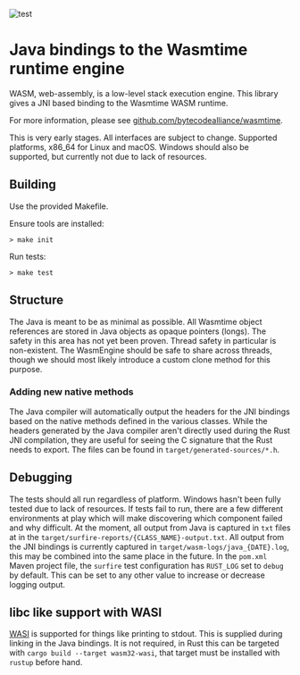 ![test](https://github.com/bluejekyll/wasmtime-java/workflows/test/badge.svg?branch=main)

# Java bindings to the Wasmtime runtime engine

WASM, web-assembly, is a low-level stack execution engine. This library gives a JNI based binding to the Wasmtime WASM runtime.

For more information, please see [github.com/bytecodealliance/wasmtime](https://github.com/bytecodealliance/wasmtime).

This is very early stages. All interfaces are subject to change. Supported platforms, x86_64 for Linux and macOS. Windows should also be supported, but currently not due to lack of resources.

## Building

Use the provided Makefile.

Ensure tools are installed:

```shell
> make init
```

Run tests:

```shell
> make test
```

## Structure

The Java is meant to be as minimal as possible. All Wasmtime object references are stored in Java objects as opaque pointers (longs). The safety in this area has not yet been proven. Thread safety in particular is non-existent. The WasmEngine should be safe to share across threads, though we should most likely introduce a custom clone method for this purpose.

### Adding new native methods

The Java compiler will automatically output the headers for the JNI bindings based on the native methods defined in the various classes. While the headers generated by the Java compiler aren't directly used during the Rust JNI compilation, they are useful for seeing the C signature that the Rust needs to export. The files can be found in `target/generated-sources/*.h`.

## Debugging

The tests should all run regardless of platform. Windows hasn't been fully tested due to lack of resources. If tests fail to run, there are a few different environments at play which will make discovering which component failed and why difficult. At the moment, all output from Java is captured in `txt` files at in the `target/surfire-reports/{CLASS_NAME}-output.txt`. All output from the JNI bindings is currently captured in `target/wasm-logs/java_{DATE}.log`, this may be combined into the same place in the future. In the `pom.xml` Maven project file, the `surfire` test configuration has `RUST_LOG` set to `debug` by default. This can be set to any other value to increase or decrease logging output.

## libc like support with WASI

[WASI](https://wasi.dev/) is supported for things like printing to stdout. This is supplied during linking in the Java bindings. It is not required, in Rust this can be targeted with `cargo build --target wasm32-wasi`, that target must be installed with `rustup` before hand.
